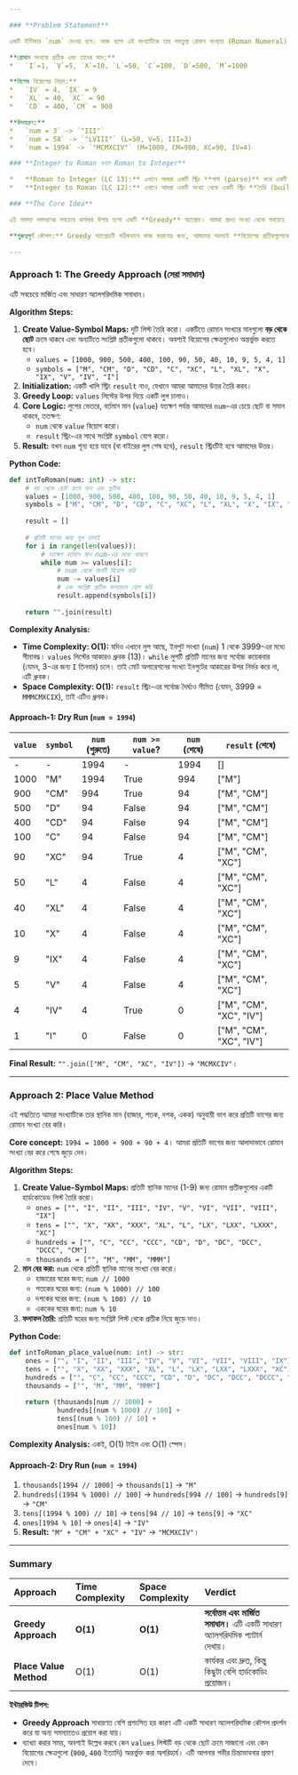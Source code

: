 ```yaml
---

### **Problem Statement**

একটি ইন্টিজার `num` দেওয়া হবে। কাজ হলো এই সংখ্যাটিকে তার সমতুল্য রোমান সংখ্যায় (Roman Numeral) রূপান্তর করে একটি স্ট্রিং হিসেবে রিটার্ন করা।

**রোমান সংখ্যার প্রতীক এবং তাদের মান:**
*   `I`=1, `V`=5, `X`=10, `L`=50, `C`=100, `D`=500, `M`=1000

**বিশেষ বিয়োগের নিয়ম:**
*   `IV` = 4, `IX` = 9
*   `XL` = 40, `XC` = 90
*   `CD` = 400, `CM` = 900

**উদাহরণ:**
*   `num = 3` -> `"III"`
*   `num = 58` -> `"LVIII"` (L=50, V=5, III=3)
*   `num = 1994` -> `"MCMXCIV"` (M=1000, CM=900, XC=90, IV=4)

### **Integer to Roman বনাম Roman to Integer**

*   **Roman to Integer (LC 13):** এখানে আমরা একটি স্ট্রিং **পার্স (parse)** করে একটি সংখ্যা তৈরি করি। চ্যালেঞ্জ ছিল বিয়োগের নিয়মটি শনাক্ত করা।
*   **Integer to Roman (LC 12):** এখানে আমরা একটি সংখ্যা থেকে একটি স্ট্রিং **তৈরি (build)** করি। চ্যালেঞ্জ হলো কখন সাধারণ প্রতীক (V, L, D) এবং কখন বিয়োগের প্রতীক (IV, XL, CD) ব্যবহার করতে হবে, সেই সিদ্ধান্ত নেওয়া।

### **The Core Idea**

এই সমস্যা সমাধানের সবচেয়ে কার্যকর উপায় হলো একটি **Greedy** অ্যাপ্রোচ। আমরা প্রদত্ত সংখ্যা থেকে সবচেয়ে বড় সম্ভাব্য রোমান সংখ্যার মান বিয়োগ করতে থাকব এবং সংশ্লিষ্ট প্রতীকটি আমাদের ফলাফলে যোগ করতে থাকব, যতক্ষণ না সংখ্যাটি শূন্য হয়ে যায়।

**গুরুত্বপূর্ণ কৌশল:** Greedy অ্যাপ্রোচটি সঠিকভাবে কাজ করানোর জন্য, আমাদের অবশ্যই **বিয়োগের প্রতীকগুলোকেও** আমাদের তালিকার অন্তর্ভুক্ত করতে হবে। যেমন, `900` (`CM`) কে `500` (`D`) এর আগে বিবেচনা করতে হবে। নাহলে, `900` কে আমরা `DCD` (500 + 400) হিসেবে ভুলভাবে প্রকাশ করতে পারি।

---
```


### **Approach 1: The Greedy Approach (সেরা সমাধান)**

এটি সবচেয়ে মার্জিত এবং সাধারণ অ্যালগরিদমিক সমাধান।

**Algorithm Steps:**
1.  **Create Value-Symbol Maps:** দুটি লিস্ট তৈরি করো। একটিতে রোমান সংখ্যার মানগুলো **বড় থেকে ছোট** ক্রমে থাকবে এবং অন্যটিতে সংশ্লিষ্ট প্রতীকগুলো থাকবে। অবশ্যই বিয়োগের ক্ষেত্রগুলোও অন্তর্ভুক্ত করতে হবে।
    *   `values = [1000, 900, 500, 400, 100, 90, 50, 40, 10, 9, 5, 4, 1]`
    *   `symbols = ["M", "CM", "D", "CD", "C", "XC", "L", "XL", "X", "IX", "V", "IV", "I"]`
2.  **Initialization:** একটি খালি স্ট্রিং `result` নাও, যেখানে আমরা আমাদের উত্তর তৈরি করব।
3.  **Greedy Loop:** `values` লিস্টের উপর দিয়ে একটি লুপ চালাও।
4.  **Core Logic:** লুপের ভেতরে, বর্তমান মান (`value`) যতক্ষণ পর্যন্ত আমাদের `num`-এর চেয়ে ছোট বা সমান থাকবে, ততক্ষণ:
    *   `num` থেকে `value` বিয়োগ করো।
    *   `result` স্ট্রিং-এর সাথে সংশ্লিষ্ট `symbol` যোগ করো।
5.  **Result:** যখন `num` শূন্য হয়ে যাবে (বা বাইরের লুপ শেষ হবে), `result` স্ট্রিংটিই হবে আমাদের উত্তর।

**Python Code:**
```python
def intToRoman(num: int) -> str:
    # বড় থেকে ছোট ক্রমে মান এবং প্রতীক
    values = [1000, 900, 500, 400, 100, 90, 50, 40, 10, 9, 5, 4, 1]
    symbols = ["M", "CM", "D", "CD", "C", "XC", "L", "XL", "X", "IX", "V", "IV", "I"]
    
    result = []
    
    # প্রতিটি মানের জন্য লুপ চালাই
    for i in range(len(values)):
        # যতক্ষণ বর্তমান মান num-এর মধ্যে থাকবে
        while num >= values[i]:
            # num থেকে মানটি বিয়োগ করি
            num -= values[i]
            # এবং সংশ্লিষ্ট প্রতীক ফলাফলে যোগ করি
            result.append(symbols[i])
            
    return "".join(result)
```

**Complexity Analysis:**
*   **Time Complexity: O(1):** যদিও এখানে লুপ আছে, ইনপুট সংখ্যা (`num`) 1 থেকে 3999-এর মধ্যে সীমাবদ্ধ। `values` লিস্টের আকারও ধ্রুবক (13)। `while` লুপটি প্রতিটি মানের জন্য সর্বোচ্চ কয়েকবার (যেমন, 3-এর জন্য `I` তিনবার) চলে। তাই মোট অপারেশনের সংখ্যা ইনপুটের আকারের উপর নির্ভর করে না, এটি ধ্রুবক।
*   **Space Complexity: O(1):** `result` স্ট্রিং-এর সর্বোচ্চ দৈর্ঘ্যও সীমিত (যেমন, 3999 = `MMMCMXCIX`), তাই এটিও ধ্রুবক।

#### **Approach-1: Dry Run (`num = 1994`)**
| `value` | `symbol` | `num` (শুরুতে) | `num >= value`? | `num` (শেষে) | `result` (শেষে) |
|---|---|---|---|---|---|
| - | - | 1994 | - | 1994 | [] |
| 1000 | "M" | 1994 | True | 994 | ["M"] |
| 900 | "CM" | 994 | True | 94 | ["M", "CM"] |
| 500 | "D" | 94 | False | 94 | ["M", "CM"] |
| 400 | "CD" | 94 | False | 94 | ["M", "CM"] |
| 100 | "C" | 94 | False | 94 | ["M", "CM"] |
| 90 | "XC" | 94 | True | 4 | ["M", "CM", "XC"] |
| 50 | "L" | 4 | False | 4 | ["M", "CM", "XC"] |
| 40 | "XL" | 4 | False | 4 | ["M", "CM", "XC"] |
| 10 | "X" | 4 | False | 4 | ["M", "CM", "XC"] |
| 9 | "IX" | 4 | False | 4 | ["M", "CM", "XC"] |
| 5 | "V" | 4 | False | 4 | ["M", "CM", "XC"] |
| 4 | "IV" | 4 | True | 0 | ["M", "CM", "XC", "IV"] |
| 1 | "I" | 0 | False | 0 | ["M", "CM", "XC", "IV"] |

**Final Result:** `"".join(["M", "CM", "XC", "IV"])` -> `"MCMXCIV"`।

---

### **Approach 2: Place Value Method**

এই পদ্ধতিতে আমরা সংখ্যাটিকে তার স্থানিক মান (হাজার, শতক, দশক, একক) অনুযায়ী ভাগ করে প্রতিটি ভাগের জন্য রোমান সংখ্যা বের করি।

**Core concept:**
`1994 = 1000 + 900 + 90 + 4`। আমরা প্রতিটি ভাগের জন্য আলাদাভাবে রোমান সংখ্যা বের করে শেষে জুড়ে দেব।

**Algorithm Steps:**
1.  **Create Value-Symbol Maps:** প্রতিটি স্থানিক মানের (1-9) জন্য রোমান প্রতীকগুলোর একটি হার্ডকোডেড লিস্ট তৈরি করো।
    *   `ones = ["", "I", "II", "III", "IV", "V", "VI", "VII", "VIII", "IX"]`
    *   `tens = ["", "X", "XX", "XXX", "XL", "L", "LX", "LXX", "LXXX", "XC"]`
    *   `hundreds = ["", "C", "CC", "CCC", "CD", "D", "DC", "DCC", "DCCC", "CM"]`
    *   `thousands = ["", "M", "MM", "MMM"]`
2.  **মান বের করা:** `num` থেকে প্রতিটি স্থানিক মানের সংখ্যা বের করো।
    *   হাজারের ঘরের জন্য: `num // 1000`
    *   শতকের ঘরের জন্য: `(num % 1000) // 100`
    *   দশকের ঘরের জন্য: `(num % 100) // 10`
    *   এককের ঘরের জন্য: `num % 10`
3.  **ফলাফল তৈরি:** প্রতিটি ঘরের জন্য সংশ্লিষ্ট লিস্ট থেকে প্রতীক নিয়ে জুড়ে দাও।

**Python Code:**
```python
def intToRoman_place_value(num: int) -> str:
    ones = ["", "I", "II", "III", "IV", "V", "VI", "VII", "VIII", "IX"]
    tens = ["", "X", "XX", "XXX", "XL", "L", "LX", "LXX", "LXXX", "XC"]
    hundreds = ["", "C", "CC", "CCC", "CD", "D", "DC", "DCC", "DCCC", "CM"]
    thousands = ["", "M", "MM", "MMM"]
    
    return (thousands[num // 1000] +
            hundreds[(num % 1000) // 100] +
            tens[(num % 100) // 10] +
            ones[num % 10])

```

**Complexity Analysis:** একই, O(1) টাইম এবং O(1) স্পেস।

#### **Approach-2: Dry Run (`num = 1994`)**
1.  `thousands[1994 // 1000]` -> `thousands[1]` -> `"M"`
2.  `hundreds[(1994 % 1000) // 100]` -> `hundreds[994 // 100]` -> `hundreds[9]` -> `"CM"`
3.  `tens[(1994 % 100) // 10]` -> `tens[94 // 10]` -> `tens[9]` -> `"XC"`
4.  `ones[1994 % 10]` -> `ones[4]` -> `"IV"`
5.  **Result:** `"M" + "CM" + "XC" + "IV"` -> `"MCMXCIV"`।

---

### **Summary**

| Approach  | Time Complexity | Space Complexity | Verdict  |
| :--- | :--- | :--- | :--- |
| **Greedy Approach** | **O(1)** | **O(1)** | **সর্বোত্তম এবং মার্জিত সমাধান।** এটি একটি সাধারণ অ্যালগরিদমিক প্যাটার্ন দেখায়। |
| **Place Value Method**| O(1) | O(1) | কার্যকর এবং দ্রুত, কিন্তু কিছুটা বেশি হার্ডকোডিং প্রয়োজন। |

**ইন্টারভিউ টিপস:**
*   **Greedy Approach** সাধারণত বেশি প্রশংসিত হয় কারণ এটি একটি সাধারণ অ্যালগরিদমিক কৌশল প্রদর্শন করে যা অন্য সমস্যাতেও প্রয়োগ করা যায়।
*   ব্যাখ্যা করার সময়, অবশ্যই উল্লেখ করবে কেন `values` লিস্টটি বড় থেকে ছোট ক্রমে সাজানো এবং কেন বিয়োগের ক্ষেত্রগুলো (`900`, `400` ইত্যাদি) অন্তর্ভুক্ত করা অপরিহার্য। এটি আপনার গভীর চিন্তাভাবনার প্রমাণ দেবে।